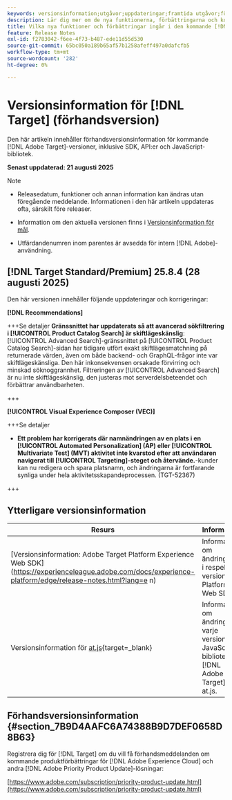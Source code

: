 ```yaml
---
keywords: versionsinformation;utgåvor;uppdateringar;framtida utgåvor;förbättringar;nya funktioner;korrigeringar;uppdateringar;prerelease;tidig åtkomst
description: Lär dig mer om de nya funktionerna, förbättringarna och korrigeringarna som ingår i den kommande versionen av  [!DNL Target], inklusive SDK:er, API:er och JavaScript-bibliotek.
title: Vilka nya funktioner och förbättringar ingår i den kommande [!DNL Target] versionen?
feature: Release Notes
exl-id: f2783042-f6ee-4f73-b487-ede11d55d530
source-git-commit: 65bc050a189b65af57b1258afeff497a0dafcfb5
workflow-type: tm+mt
source-wordcount: '282'
ht-degree: 0%

---
```


# Versionsinformation för [!DNL Target] (förhandsversion)

Den här artikeln innehåller förhandsversionsinformation för kommande [!DNL Adobe Target]-versioner, inklusive SDK, API:er och JavaScript-bibliotek.

**Senast uppdaterad: 21 augusti 2025**

>[!NOTE]
>
>* Releasedatum, funktioner och annan information kan ändras utan föregående meddelande. Informationen i den här artikeln uppdateras ofta, särskilt före releaser.
>
>* Information om den aktuella versionen finns i [Versionsinformation för mål](release-notes.md).
>
>* Utfärdandenumren inom parentes är avsedda för intern [!DNL Adobe]-användning.

## [!DNL Target Standard/Premium] 25.8.4 (28 augusti 2025)

Den här versionen innehåller följande uppdateringar och korrigeringar:

**[!DNL Recommendations]**

+++Se detaljer
**Gränssnittet har uppdaterats så att avancerad sökfiltrering i [!UICONTROL Product Catalog Search] är skiftlägeskänslig**: [!UICONTROL Advanced Search]-gränssnittet på [!UICONTROL Product Catalog Search]-sidan har tidigare utfört exakt skiftlägesmatchning på returnerade värden, även om både backend- och GraphQL-frågor inte var skiftlägeskänsliga. Den här inkonsekvensen orsakade förvirring och minskad söknoggrannhet. Filtreringen av [!UICONTROL Advanced Search] är nu inte skiftlägeskänslig, den justeras mot serverdelsbeteendet och förbättrar användbarheten.

+++

**[!UICONTROL Visual Experience Composer (VEC)]**

+++Se detaljer
* **Ett problem har korrigerats där namnändringen av en plats i en [!UICONTROL Automated Personalization] (AP) eller [!UICONTROL Multivariate Test] (MVT) aktivitet inte kvarstod efter att användaren navigerat till [!UICONTROL Targeting]-steget och återvände.**-kunder kan nu redigera och spara platsnamn, och ändringarna är fortfarande synliga under hela aktivitetsskapandeprocessen. (TGT-52367)

+++

## Ytterligare versionsinformation

| Resurs | Information |
|--- |--- |
| [Versionsinformation: Adobe Target Platform Experience Web SDK]&#x200B;(https://experienceleague.adobe.com/docs/experience-platform/edge/release-notes.html?lang=e n) | Information om ändringarna i respektive version av Platform Web SDK. |
| Versionsinformation för [at.js](https://experienceleague.adobe.com/docs/target-dev/developer/client-side/at-js-implementation/target-atjs-versions.html){target=_blank} | Information om ändringar i varje version av JavaScript-biblioteket [!DNL Adobe Target] at.js. |

## Förhandsversionsinformation {#section_7B9D4AAFC6A74388B9D7DEF0658D8B63}

Registrera dig för [!DNL Target] om du vill få förhandsmeddelanden om kommande produktförbättringar för [!DNL Adobe Experience Cloud] och andra [!DNL Adobe Priority Product Update]-lösningar:

[https://www.adobe.com/subscription/priority-product-update.html](https://www.adobe.com/subscription/priority-product-update.html)
